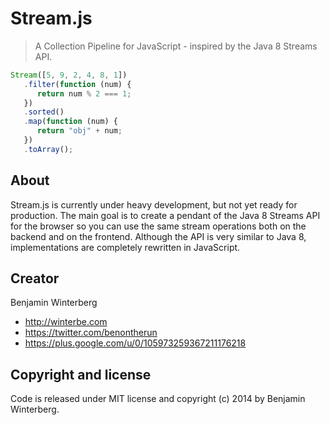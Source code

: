 Stream.js
========================

> A Collection Pipeline for JavaScript - inspired by the Java 8 Streams API.

```javascript
Stream([5, 9, 2, 4, 8, 1])
   .filter(function (num) {
      return num % 2 === 1;
   })
   .sorted()
   .map(function (num) {
      return "obj" + num;
   })
   .toArray();
```

## About

Stream.js is currently under heavy development, but not yet ready for production. The main goal is to create a pendant of the Java 8 Streams API for the browser so you can use the same stream operations both on the backend and on the frontend. Although the API is very similar to Java 8, implementations are completely rewritten in JavaScript.

## Creator

Benjamin Winterberg

* http://winterbe.com
* https://twitter.com/benontherun
* https://plus.google.com/u/0/105973259367211176218


## Copyright and license

Code is released under MIT license and copyright (c) 2014 by Benjamin Winterberg.